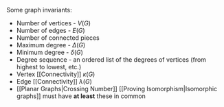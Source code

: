 Some graph invariants:

- Number of vertices - $V(G)$
- Number of edges - $E(G)$
- Number of connected pieces
- Maximum degree - $\Delta(G)$
- Minimum degree - $\delta (G)$
- Degree sequence - an ordered list of the degrees of vertices (from highest to lowest, etc.)
- Vertex [[Connectivity]] $\kappa(G)$
- Edge [[Connectivity]] $\lambda(G)$
- [[Planar Graphs|Crossing Number]]
[[Proving Isomorphism|Isomorphic graphs]] must have **at least** these in common
